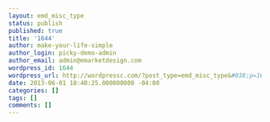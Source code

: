 ```yaml
---
layout: emd_misc_type
status: publish
published: true
title: '1644'
author: make-your-life-simple
author_login: picky-demo-admin
author_email: admin@emarketdesign.com
wordpress_id: 1644
wordpress_url: http://wordpressc.com/?post_type=emd_misc_type&#038;p=1644
date: 2013-06-01 18:40:25.000000000 -04:00
categories: []
tags: []
comments: []
---
```


